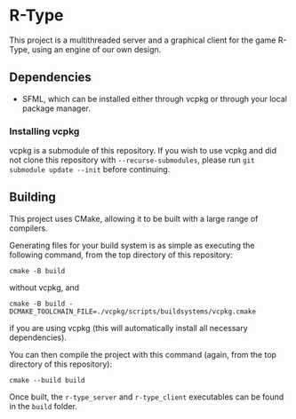 # R-Type

This project is a multithreaded server and a graphical client for the game R-Type, using an engine of our own design.

## Dependencies

- SFML, which can be installed either through vcpkg or through your local package manager.

### Installing vcpkg

vcpkg is a submodule of this repository.
If you wish to use vcpkg and did not clone this repository with `--recurse-submodules`, please run `git submodule update --init` before continuing.

## Building

This project uses CMake, allowing it to be built with a large range of compilers.

Generating files for your build system is as simple as executing the following command, from the top directory of this repository:

```
cmake -B build
```

without vcpkg, and

```
cmake -B build -DCMAKE_TOOLCHAIN_FILE=./vcpkg/scripts/buildsystems/vcpkg.cmake
```

if you are using vcpkg (this will automatically install all necessary dependencies).

You can then compile the project with this command (again, from the top directory of this repository):

```
cmake --build build
```

Once built, the `r-type_server` and `r-type_client` executables can be found in the `build` folder.
